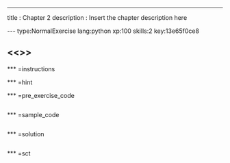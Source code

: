 ---
title       : Chapter 2
description : Insert the chapter description here



--- type:NormalExercise lang:python xp:100 skills:2 key:13e65f0ce8
## <<<New Exercise>>>


*** =instructions

*** =hint

*** =pre_exercise_code
```{python}

```

*** =sample_code
```{python}

```

*** =solution
```{python}

```

*** =sct
```{python}

```
